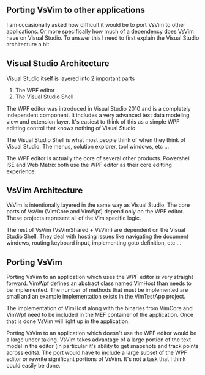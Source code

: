 ## Porting VsVim to other applications

I am occasionally asked how difficult it would be to port VsVim to other applications.  Or more specifically how much of a dependency does VsVim have on Visual Studio.  To answer this I need to first explain the Visual Studio architecture a bit

## Visual Studio Architecture

Visual Studio itself is layered into 2 important parts

1. The WPF editor
2. The Visual Studio Shell

The WPF editor was introduced in Visual Studio 2010 and is a completely independent component.  It includes a very advanced text data modeling, view and extension layer.  It's easiest to think of this as a simple WPF editting control that knows nothing of Visual Studio.

The Visual Studio Shell is what most people think of when they think of Visual Studio.  The menus, solution explorer, tool windows, etc ...  

The WPF editor is actually the core of several other products.  Powershell ISE and Web Matrix both use the WPF editor as their core editting experience. 

## VsVim Architecture 

VsVim is intentionally layered in the same way as Visual Studio.  The core parts of VsVim (VimCore and VimWpf) depend only on the WPF editor.  These projects represent all of the Vim specific logic.  

The rest of VsVim (VsVimShared + VsVim) are dependent on the Visual Studio Shell.  They deal with hosting issues like navigating the document windows, routing keyboard input, implementing goto definition, etc ... 

## Porting VsVim 

Porting VsVim to an application which uses the WPF editor is very straight forward.  VimWpf defines an abstract class named VimHost than needs to be implemented.  The number of methods that must be implemented are small and an example implementation exists in the VimTestApp project.  

The implementation of VimHost along with the binaries from VimCore and VimWpf need to be included in the MEF container of the application.  Once that is done VsVim will light up in the application.  

Porting VsVim to an application which doesn't use the WPF editor would be a large under taking.  VsVim takes advantage of a large portion of the text model in the editor (in particular it's ability to get snapshots and track points across edits).  The port would have to include a large subset of the WPF editor or rewrite significant portions of VsVim.  It's not a task that I think could easily be done.  
